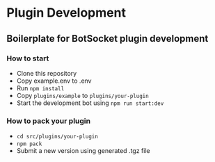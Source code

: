 # Plugin Development

## Boilerplate for BotSocket plugin development


### How to start
- Clone this repository
- Copy example.env to .env
- Run `npm install`
- Copy `plugins/example` to `plugins/your-plugin`
- Start the development bot using `npm run start:dev`

### How to pack your plugin
- `cd src/plugins/your-plugin`
- `npm pack`
- Submit a new version using generated .tgz file
